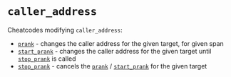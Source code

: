 # `caller_address`

Cheatcodes modifying `caller_address`:

* [`prank`](./prank.md) - changes the caller address for the given target, for given span
* [`start_prank`](./start_prank.md) - changes the caller address for the given target until [`stop_prank`](./stop_prank.md) is called
* [`stop_prank`](./stop_prank.md) - cancels the [`prank`](./prank.md) / [`start_prank`](./start_prank.md) for the given target
